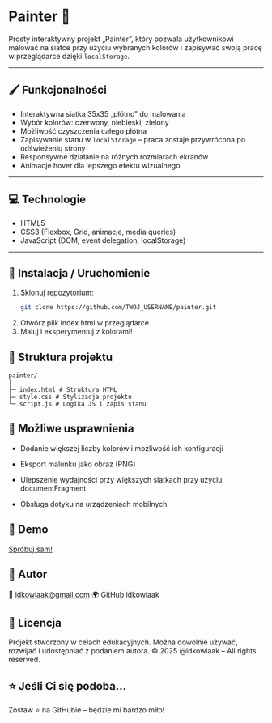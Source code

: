 # Painter 🎨

Prosty interaktywny projekt „Painter”, który pozwala użytkownikowi malować na siatce przy użyciu wybranych kolorów i zapisywać swoją pracę w przeglądarce dzięki `localStorage`.

---

## 🖌 Funkcjonalności

- Interaktywna siatka 35x35 „płótno” do malowania
- Wybór kolorów: czerwony, niebieski, zielony
- Możliwość czyszczenia całego płótna
- Zapisywanie stanu w `localStorage` – praca zostaje przywrócona po odświeżeniu strony
- Responsywne działanie na różnych rozmiarach ekranów
- Animacje hover dla lepszego efektu wizualnego

---

## 💻 Technologie

- HTML5
- CSS3 (Flexbox, Grid, animacje, media queries)
- JavaScript (DOM, event delegation, localStorage)

---

## 🚀 Instalacja / Uruchomienie

1. Sklonuj repozytorium:
   ```bash
   git clone https://github.com/TWOJ_USERNAME/painter.git
   ```
2. Otwórz plik index.html w przeglądarce
3. Maluj i eksperymentuj z kolorami!

## 📂 Struktura projektu

```
painter/
│
├─ index.html # Struktura HTML
├─ style.css # Stylizacja projektu
└─ script.js # Logika JS i zapis stanu
```

## 🌟 Możliwe usprawnienia

- Dodanie większej liczby kolorów i możliwość ich konfiguracji

- Eksport malunku jako obraz (PNG)

- Ulepszenie wydajności przy większych siatkach przy użyciu documentFragment

- Obsługa dotyku na urządzeniach mobilnych

## 📸 Demo

[Spróbuj sam!](https://painter-project.netlify.app/)

## 👤 Autor
📧 idkowiaak@gmail.com 🌍 GitHub idkowiaak

## 🧾 Licencja
Projekt stworzony w celach edukacyjnych. Można dowolnie używać, rozwijać i udostępniać z podaniem autora. © 2025 @idkowiaak – All rights reserved.

## ⭐ Jeśli Ci się podoba...
Zostaw ⭐ na GitHubie – będzie mi bardzo miło!
